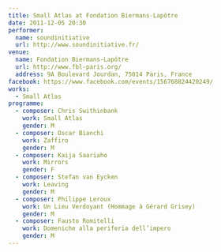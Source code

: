 ```yaml
---
title: Small Atlas at Fondation Biermans-Lapôtre
date: 2011-12-05 20:30
performer:
  name: soundinitiative
  url: http://www.soundinitiative.fr/
venue:
  name: Fondation Biermans-Lapôtre
  url: http://www.fbl-paris.org/
  address: 9A Boulevard Jourdan, 75014 Paris, France
facebook: https://www.facebook.com/events/156768824420249/
works:
  - Small Atlas
programme:
  - composer: Chris Swithinbank
    work: Small Atlas
    gender: M
  - composer: Oscar Bianchi
    work: Zaffiro
    gender: M
  - composer: Kaija Saariaho
    work: Mirrors
    gender: F
  - composer: Stefan van Eycken
    work: Leaving
    gender: M
  - composer: Philippe Leroux
    work: Un Lieu Verdoyant (Hommage à Gérard Grisey)
    gender: M
  - composer: Fausto Romitelli
    work: Domeniche alla periferia dell’impero
    gender: M
---
```


